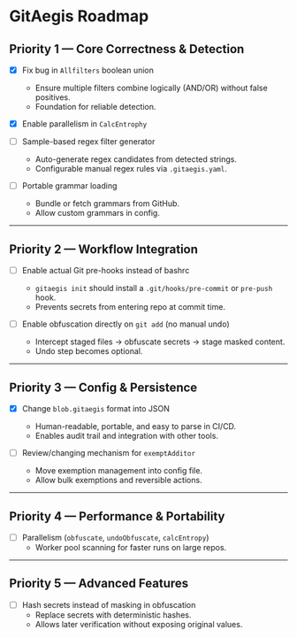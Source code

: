 # GitAegis Roadmap

## Priority 1 — Core Correctness & Detection
- [x] Fix bug in `Allfilters` boolean union  
   - Ensure multiple filters combine logically (AND/OR) without false positives.  
   - Foundation for reliable detection.  

- [x] Enable parallelism in `CalcEntrophy`

- [ ] Sample-based regex filter generator  
   - Auto-generate regex candidates from detected strings.  
   - Configurable manual regex rules via `.gitaegis.yaml`. 

- [ ] Portable grammar loading  
   - Bundle or fetch grammars from GitHub.  
   - Allow custom grammars in config.   

---

## Priority 2 — Workflow Integration
- [ ] Enable actual Git pre-hooks instead of bashrc  
   - `gitaegis init` should install a `.git/hooks/pre-commit` or `pre-push` hook.  
   - Prevents secrets from entering repo at commit time.  

- [ ] Enable obfuscation directly on `git add` (no manual undo)  
   - Intercept staged files → obfuscate secrets → stage masked content.  
   - Undo step becomes optional.  

---

## Priority 3 — Config & Persistence
- [x] Change `blob.gitaegis` format into JSON  
   - Human-readable, portable, and easy to parse in CI/CD.  
   - Enables audit trail and integration with other tools.  

- [ ] Review/changing mechanism for `exemptAdditor`  
   - Move exemption management into config file.  
   - Allow bulk exemptions and reversible actions.  

---

## Priority 4 — Performance & Portability
- [ ] Parallelism (`obfuscate`, `undoObfuscate`, `calcEntropy`)  
   - Worker pool scanning for faster runs on large repos.  

---

## Priority 5 — Advanced Features
- [ ] Hash secrets instead of masking in obfuscation  
   - Replace secrets with deterministic hashes.  
   - Allows later verification without exposing original values.  
